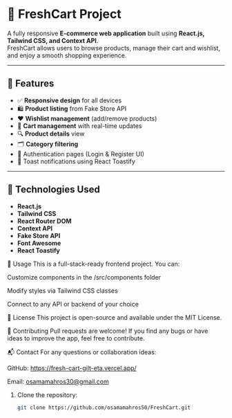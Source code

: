 # 🛒 FreshCart Project

A fully responsive **E-commerce web application** built using **React.js, Tailwind CSS, and Context API**.  
FreshCart allows users to browse products, manage their cart and wishlist, and enjoy a smooth shopping experience.

---

## 🌟 Features
- ✅ **Responsive design** for all devices
- 🛍️ **Product listing** from Fake Store API
- ❤️ **Wishlist management** (add/remove products)
- 🛒 **Cart management** with real-time updates
- 🔍 **Product details** view
- 🗂️ **Category filtering**
- 🔑 Authentication pages (Login & Register UI)
- 🔔 Toast notifications using React Toastify

---

## 📂 Technologies Used
- **React.js**
- **Tailwind CSS**
- **React Router DOM**
- **Context API**
- **Fake Store API**
- **Font Awesome**
- **React Toastify**


📌 Usage
This is a full-stack-ready frontend project. You can:

Customize components in the /src/components folder

Modify styles via Tailwind CSS classes

Connect to any API or backend of your choice


📜 License
This project is open-source and available under the MIT License.


🤝 Contributing
Pull requests are welcome! If you find any bugs or have ideas to improve the app, feel free to contribute.

📬 Contact
For any questions or collaboration ideas:

GitHub: https://fresh-cart-gilt-eta.vercel.app/

Email: osamamahros30@gmail.com
1. Clone the repository:
   ```bash
   git clone https://github.com/osamamahros50/FreshCart.git
